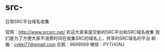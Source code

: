 # src-
日常SRC平台域名收集

官网：http://www.srcsrc.net/
欢迎大家来提交新的SRC平台和SRC域名收集
我们是为了方便大家不浪费时间在收集SRC的域名上，共享的SRC域名的平台
邮箱：cvkki77@gmail.com
企鹅：9699569
微信：PYTHONJ
